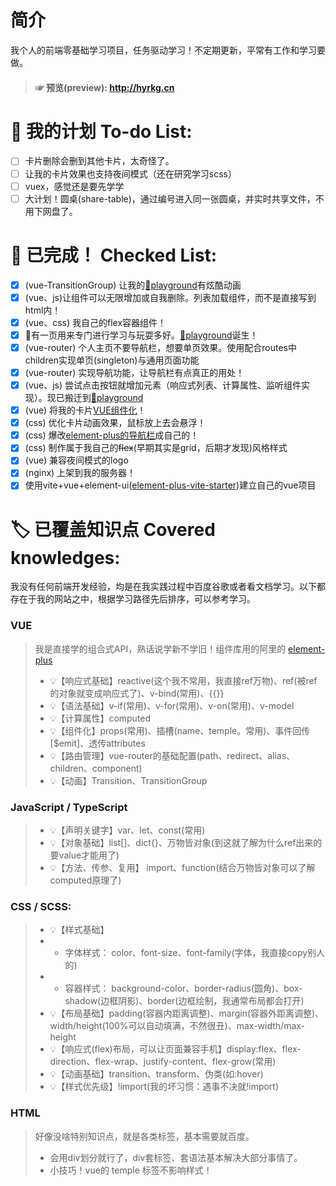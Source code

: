 # 简介
我个人的前端零基础学习项目，任务驱动学习！不定期更新，平常有工作和学习要做。

> #### ☞ 预览(preview):  <http://hyrkg.cn>

# 📃 我的计划 To-do List:
- [ ] 卡片删除会删到其他卡片，太奇怪了。
- [ ] 让我的卡片效果也支持夜间模式（还在研究学习scss）
- [ ] vuex，感觉还是要先学学
- [ ] 大计划！圆桌(share-table)，通过编号进入同一张圆桌，并实时共享文件，不用下网盘了。

# 📗 已完成！ Checked List:
- [x] (vue-TransitionGroup) 让我的[🔮playground](http://hyrkg.cn/playground)有炫酷动画
- [x] (vue、js)让组件可以无限增加或自我删除。列表加载组件，而不是直接写到html内！
- [x] (vue、css) 我自己的flex容器组件！
- [x] 🤔有一页用来专门进行学习与玩耍多好。[🔮playground](http://hyrkg.cn/playground)诞生！
- [x] (vue-router) 个人主页不要导航栏，想要单页效果。使用<router-view>配合routes中children实现单页(singleton)与通用页面功能
- [x] (vue-router) 实现导航功能，让导航栏有点真正的用处！
- [x] (vue、js) 尝试点击按钮就增加元素（响应式列表、计算属性、监听组件实现）。现已搬迁到[🔮playground](http://hyrkg.cn/playground)
- [x] (vue) 将我的卡片[VUE组件化](https://cn.vuejs.org/guide/components/registration.html)！
- [x] (css) 优化卡片动画效果，鼠标放上去会悬浮！
- [x] (css) 爆改[element-plus的导航栏](https://element-plus.gitee.io/zh-CN/component/menu.html)成自己的！
- [x] (css) 制作属于我自己的~~flex~~(早期其实是grid，后期才发现)风格样式
- [x] (vue) 兼容夜间模式的logo
- [x] (nginx) 上架到我的服务器！
- [x] 使用vite+vue+element-ui([element-plus-vite-starter](https://github.com/element-plus/element-plus-vite-starter))建立自己的vue项目

# 🏷️ 已覆盖知识点 Covered knowledges:
我没有任何前端开发经验，均是在我实践过程中百度谷歌或者看文档学习。以下都存在于我的网站之中，根据学习路径先后排序，可以参考学习。
### VUE
> 我是直接学的组合式API，熟话说学新不学旧！组件库用的阿里的 [element-plus](https://element-plus.gitee.io/zh-CN/component/menu.html)
> - 💡【响应式基础】reactive(这个我不常用，我直接ref万物)、ref(被ref的对象就变成响应式了)、v-bind(常用)、{{}}
> - 💡【语法基础】v-if(常用)、v-for(常用)、v-on(常用)、v-model
> - 💡【计算属性】computed
> - 💡【组件化】props(常用)、插槽(name、temple。常用)、事件回传[$emit]、透传attributes
> - 💡【路由管理】vue-router的基础配置(path、redirect、alias、children、component)
> - 💡【动画】Transition、TransitionGroup
### JavaScript / TypeScript
> - 💡【声明关键字】var、let、const(常用)
> - 💡【对象基础】list[]、dict{}、万物皆对象(到这就了解为什么ref出来的要value才能用了)
> - 💡【方法、传参、复用】 import、function(结合万物皆对象可以了解computed原理了)

### CSS / SCSS:
> - 💡【样式基础】
> - - 字体样式： color、font-size、font-family(字体，我直接copy别人的)
> - - 容器样式： background-color、border-radius(圆角)、box-shadow(边框阴影)、border(边框绘制，我通常布局都会打开)
> - 💡【布局基础】padding(容器内距离调整)、margin(容器外距离调整)、width/height(100%可以自动填满，不然很丑)、max-width/max-height
> - 💡【响应式(flex)布局，可以让页面兼容手机】display:flex、flex-direction、flex-wrap、justify-content、flex-grow(常用)
> - 💡【动画基础】transition、transform、伪类(如:hover)
> - 💡【样式优先级】!import(我的坏习惯：遇事不决就!import)
### HTML
> 好像没啥特别知识点，就是各类标签，基本需要就百度。
> - 会用div划分就行了，div套标签、套语法基本解决大部分事情了。
> - 小技巧！vue的 temple 标签不影响样式！